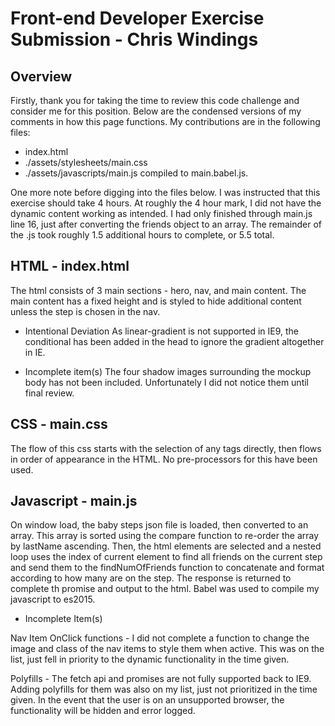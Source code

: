 Front-end Developer Exercise Submission - Chris Windings
============================

Overview
---------

Firstly, thank you for taking the time to review this code challenge and consider me for this position. Below are the condensed versions of my comments in how this page functions. My contributions are in the following files: 

 - index.html
 - ./assets/stylesheets/main.css
 - ./assets/javascripts/main.js compiled to main.babel.js.

 One more note before digging into the files below. I was instructed that this exercise should take 4 hours. At roughly the 4 hour mark, I did not have the dynamic content working as intended. I had only finished through main.js line 16, just after converting the friends object to an array. The remainder of the .js took roughly 1.5 additional hours to complete, or 5.5 total.

 HTML - index.html
 ------------------

 The html consists of 3 main sections - hero, nav, and main content. The main content has a fixed height and is styled to hide additional content unless the step is chosen in the nav. 

  - Intentional Deviation
  As linear-gradient is not supported in IE9, the conditional has been added in the head to ignore the gradient altogether in IE. 

  - Incomplete item(s)
  The four shadow images surrounding the mockup body has not been included. Unfortunately I did not notice them until final review. 

  CSS - main.css
  ---------------

  The flow of this css starts with the selection of any tags directly, then flows in order of appearance in the HTML. No pre-processors for this have been used. 

  Javascript - main.js
  ---------------------

  On window load, the baby steps json file is loaded, then converted to an array. This array is sorted using the compare function to re-order the array by lastName ascending. Then, the html elements are selected and a nested loop uses the index of current element to find all friends on the current step and send them to the findNumOfFriends function to concatenate and format according to how many are on the step. The response is returned to complete th promise and output to the html. Babel was used to compile my javascript to es2015. 

  - Incomplete Item(s)

  Nav Item OnClick functions - I did not complete a function to change the image and class of the nav items to style them when active. This was on the list, just fell in priority to the dynamic functionality in the time given.

  Polyfills - The fetch api and promises are not fully supported back to IE9. Adding polyfills for them was also on my list, just not prioritized in the time given. In the event that the user is on an unsupported browser, the functionality will be hidden and error logged.